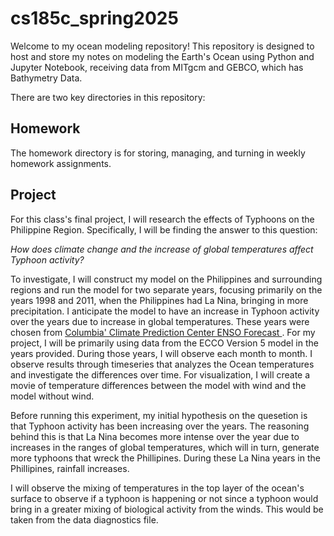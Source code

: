 # cs185c_spring2025
Welcome to my ocean modeling repository! This repository is designed to host and store my notes on modeling the Earth's Ocean using Python and Jupyter Notebook, receiving data from MITgcm and GEBCO, which has Bathymetry Data. 

There are two key directories in this repository:

## Homework
The homework directory is for storing, managing, and turning in weekly homework assignments.

## Project
For this class's final project, I will research the effects of Typhoons on the Philippine Region. Specifically, I will be finding the answer to this question: 

_How does climate change and the increase of global temperatures affect Typhoon activity?_

To investigate, I will construct my model on the Philippines and surrounding regions and run the model for two separate years, focusing primarily on the years 1998 and 2011, when the Philippines had La Nina, bringing in more precipitation. I anticipate the model to have an increase in Typhoon activity over the years due to increase in global temperatures. These years were chosen from  [Columbia' Climate Prediction Center ENSO Forecast ](https://iri.columbia.edu/our-expertise/climate/forecasts/enso/current/?enso_tab=enso-sst_image). For my project, I will be primarily using data from the ECCO Version 5 model in the years provided. During those years, I will observe each month to month. I observe results through timeseries that analyzes the Ocean temperatures and investigate the differences over time. For visualization, I will create a movie of temperature differences between the model with wind and the model without wind.

Before running this experiment, my initial hypothesis on the quesetion is that Typhoon activity has been increasing over the years. The reasoning behind this is that La Nina becomes more intense over the year due to increases in the ranges of global temperatures, which will in turn, generate more typhoons that wreck the Phillipines. During these La Nina years in the Phillipines, rainfall increases. 


I will observe the mixing of temperatures in the top layer of the ocean's surface to observe if a typhoon is happening or not since a typhoon would bring in a greater mixing of biological activity from the winds. This would be taken from the data diagnostics file. 